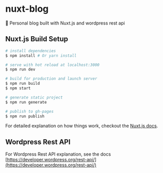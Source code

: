 # nuxt-blog
:memo: Personal blog built with Nuxt.js and wordpress rest api

## Nuxt.js Build Setup

``` bash
# install dependencies
$ npm install # Or yarn install

# serve with hot reload at localhost:3000
$ npm run dev

# build for production and launch server
$ npm run build
$ npm start

# generate static project
$ npm run generate

# publish to gh-pages
$ npm run publish
```

For detailed explanation on how things work, checkout the [Nuxt.js docs](https://github.com/nuxt/nuxt.js).

## Wordpress Rest API

For Wordpress Rest API explanation, see the docs [https://developer.wordpress.org/rest-api/](https://developer.wordpress.org/rest-api/)
